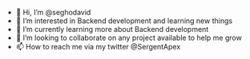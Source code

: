 - 👋 Hi, I’m @seghodavid
- 👀 I’m interested in Backend development and learning new things
- 🌱 I’m currently learning more about Backend development
- 💞️ I’m looking to collaborate on any project available to help me grow
- 📫 How to reach me via my twitter @SergentApex

<!---
seghodavid/seghodavid is a ✨ special ✨ repository because its `README.md` (this file) appears on your GitHub profile.
You can click the Preview link to take a look at your changes.
--->
